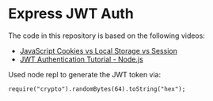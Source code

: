 # Express JWT Auth

The code in this repository is based on the following videos:

- [JavaScript Cookies vs Local Storage vs Session](https://youtu.be/GihQAC1I39Q)
- [JWT Authentication Tutorial - Node.js](https://youtu.be/mbsmsi7l3r4)

Used node repl to generate the JWT token via:

```node
require("crypto").randomBytes(64).toString("hex");
```
